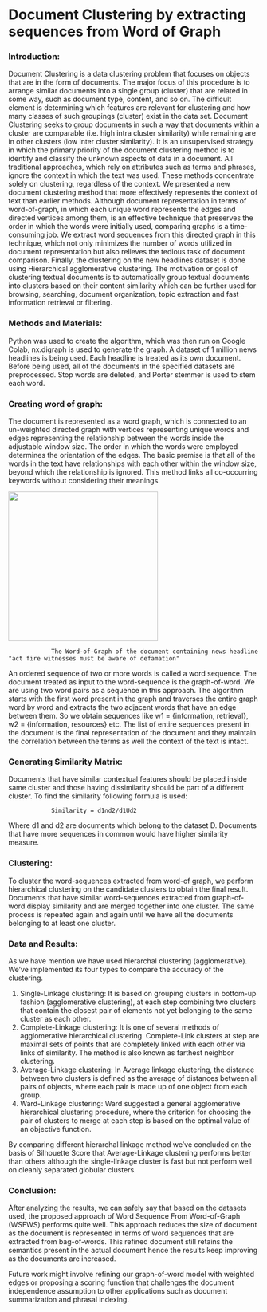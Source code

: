 # Document Clustering by extracting sequences from Word of Graph

### Introduction:<br>
Document Clustering is a data clustering problem that focuses on objects that are in the form of documents. The major focus of this procedure is to arrange similar documents into a single group (cluster) that are related in some way, such as document type, content, and so on. The difficult element is determining which features are relevant for clustering and how many classes of such groupings (cluster) exist in the data set. Document Clustering seeks to group documents in such a way that documents within a cluster are comparable (i.e. high intra cluster similarity) while remaining are in other clusters (low inter cluster similarity). It is an unsupervised strategy in which the primary priority of the document clustering method is to identify and classify the unknown aspects of data in a document. 
All traditional approaches, which rely on attributes such as terms and phrases, ignore the context in which the text was used. These methods concentrate solely on clustering, regardless of the context. We presented a new document clustering method that more effectively represents the context of text than earlier methods. Although document representation in terms of word-of-graph, in which each unique word represents the edges and directed vertices among them, is an effective technique that preserves the order in which the words were initially used, comparing graphs is a time-consuming job. We extract word sequences from this directed graph in this technique, which not only minimizes the number of words utilized in document representation but also relieves the tedious task of document comparison. Finally, the clustering on the new headlines dataset is done using Hierarchical agglomerative clustering. The motivation or goal of clustering textual documents is to automatically group textual documents into clusters based on their content similarity which can be further used for browsing, searching, document organization, topic extraction and fast information retrieval or filtering.

### Methods and Materials:<br>
Python was used to create the algorithm, which was then run on Google Colab, nx.digraph is used to generate the graph. A dataset of 1 million news headlines is being used. Each headline is treated as its own document. Before being used, all of the documents in the specified datasets are preprocessed. Stop words are deleted, and Porter stemmer is used to stem each word.

### Creating word of graph:<br>
The document is represented as a word graph, which is connected to an un-weighted directed graph with vertices representing unique words and edges representing the relationship between the words inside the adjustable window size. The order in which the words were employed determines the orientation of the edges. The basic premise is that all of the words in the text have relationships with each other within the window size, beyond which the relationship is ignored. This method links all co-occurring keywords without considering their meanings.


<img height="300px" src="https://cdn.wccftech.com/wp-content/uploads/2021/07/Spotify.jpg">

                The Word-of-Graph of the document containing news headline "act fire witnesses must be aware of defamation"

An ordered sequence of two or more words is called a word sequence. The document treated as input to the word-sequence is the graph-of-word. We are using two word pairs as a sequence in this approach. The algorithm starts with the first word present in the graph and traverses the entire graph word by word and extracts the two adjacent words that have an edge between them. So we obtain sequences like w1 = {information, retrieval}, w2 = {information, resources} etc. The list of entire sequences present in the document is the final representation of the document and they maintain the correlation between the terms as well the context of the text is intact. 

### Generating Similarity Matrix:<br>
Documents that have similar contextual features should be placed inside same cluster and those having dissimilarity should be part of a different cluster. To find the similarity following formula is used: 

                Similarity = d1∩d2/d1Ud2
 
Where d1 and d2 are documents which belong to the dataset D. Documents that have more sequences in common would have higher similarity measure.

### Clustering:<br>
To cluster the word-sequences extracted from word-of graph, we perform hierarchical clustering on the candidate clusters to obtain the final result. Documents that have similar word-sequences extracted from graph-of-word display similarity and are merged together into one cluster. The same process is repeated again and again until we have all the documents belonging to at least one cluster.

### Data and Results:<br>
As we have mention we have used hierarchal clustering (agglomerative). We’ve implemented its four types to compare the accuracy of the clustering.
1.	Single-Linkage clustering: 
It is based on grouping clusters in bottom-up fashion (agglomerative clustering), at each step combining two clusters that contain the closest pair of elements not yet belonging to the same cluster as each other.
2.	Complete-Linkage clustering:
It is one of several methods of agglomerative hierarchical clustering. Complete-Link clusters at step are maximal sets of points that are completely linked with each other via links of similarity. The method is also known as farthest neighbor clustering.
3.	Average-Linkage clustering:
In Average linkage clustering, the distance between two clusters is defined as the average of distances between all pairs of objects, where each pair is made up of one object from each group.
4.	Ward-Linkage clustering:
Ward suggested a general agglomerative hierarchical clustering procedure, where the criterion for choosing the pair of clusters to merge at each step is based on the optimal value of an objective function.

By comparing different hierarchal linkage method we’ve concluded on the basis of Silhouette Score that Average-Linkage clustering performs better than others although the single-linkage cluster is fast but not perform well on cleanly separated globular clusters. 

### Conclusion:<br>
After analyzing the results, we can safely say that based on the datasets used, the proposed approach of Word Sequence From Word-of-Graph (WSFWS) performs quite well. This approach reduces the size of document as the document is represented in terms of word sequences that are extracted from bag-of-words. This refined document still retains the semantics present in the actual document hence the results keep improving as the documents are increased.

Future work might involve refining our graph-of-word model with weighted edges or proposing a scoring function that challenges the document independence assumption to other applications such as document summarization and phrasal indexing.
